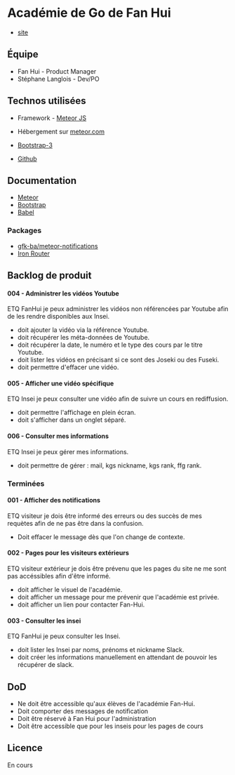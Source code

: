 # Académie de Go de Fan Hui
- [site](http://goacademie.github.io/fanhui/)

## Équipe
- Fan Hui - Product Manager
- Stéphane Langlois - Dev/PO

## Technos utilisées
- Framework - [Meteor JS](https://www.meteor.com/)
- Hébergement sur [meteor.com](fanhui.meteor.com)

- [Bootstrap-3](http://getbootstrap.com)
- [Github](https://github.com/goacademie/fanhui)

## Documentation
- [Meteor](http://docs.meteor.com/#/full)
- [Bootstrap](http://getbootstrap.com/components)
- [Babel](http://babeljs.io/docs/learn-es2015/)

### Packages
- [gfk-ba/meteor-notifications](https://github.com/gfk-ba/meteor-notifications/blob/master/README.md)
- [Iron Router](http://iron-meteor.github.io/iron-router/)

## Backlog de produit

#### 004 - Administrer les vidéos Youtube
ETQ FanHui je peux administrer les vidéos non référencées par Youtube afin de les rendre disponibles aux Insei.
- doit ajouter la vidéo via la référence Youtube.
- doit récupérer les méta-données de Youtube.
- doit récupérer la date, le numéro et le type des cours par le titre Youtube.
- doit lister les vidéos en précisant si ce sont des Joseki ou des Fuseki.
- doit permettre d'effacer une vidéo.

#### 005 - Afficher une vidéo spécifique
ETQ Insei je peux consulter une vidéo afin de suivre un cours en rediffusion.
- doit permettre l'affichage en plein écran.
- doit s'afficher dans un onglet séparé.

#### 006 - Consulter mes informations
ETQ Insei je peux gérer mes informations.
- doit permettre de gérer : mail, kgs nickname, kgs rank, ffg rank.

### Terminées

#### 001 - Afficher des notifications
ETQ visiteur je dois être informé des erreurs ou des succès de mes requètes afin de ne pas être dans la confusion.
- Doit effacer le message dès que l'on change de contexte.

#### 002 - Pages pour les visiteurs extérieurs
ETQ visiteur extérieur je dois être prévenu que les pages du site ne me sont pas accéssibles afin d'être informé.
- doit afficher le visuel de l'académie.
- doit afficher un message pour me prévenir que l'académie est privée.
- doit afficher un lien pour contacter Fan-Hui.

#### 003 - Consulter les insei
ETQ FanHui je peux consulter les Insei.
- doit lister les Insei par noms, prénoms et nickname Slack.
- doit créer les informations manuellement en attendant de pouvoir les récupérer de slack.

## DoD
- Ne doit être accessible qu'aux élèves de l'académie Fan-Hui.
- Doit comporter des messages de notification
- Doit être réservé à Fan Hui pour l'administration
- Doit être accessible que pour les inseis pour les pages de cours

## Licence
En cours


